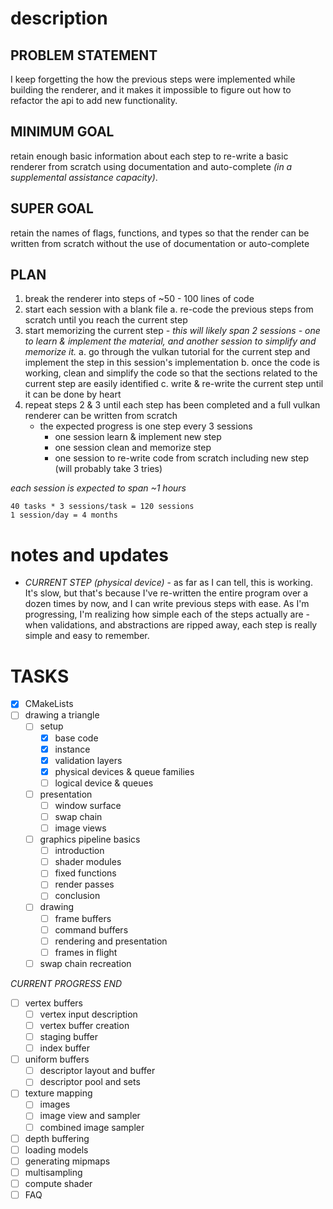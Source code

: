 # description

## PROBLEM STATEMENT
I keep forgetting the how the previous steps were implemented while building the renderer, and it makes it impossible to figure out how to refactor the api to add new functionality.

## MINIMUM GOAL
retain enough basic information about each step to re-write a basic renderer from scratch using documentation and auto-complete *(in a supplemental assistance capacity)*.

## SUPER GOAL
retain the names of flags, functions, and types so that the render can be written from scratch without the use of documentation or auto-complete

## PLAN 
1. break the renderer into steps of ~50 - 100 lines of code
2.  start each session with a blank file 
	a. re-code the previous steps from scratch until you reach the current step
3. start memorizing the current step *- this will likely span 2 sessions - one to learn & implement the material, and another session to simplify and memorize it.*
	a. go through the vulkan tutorial for the current step and implement the step in this session's implementation
	b. once the code is working, clean and simplify the code so that the sections related to the current step are easily identified
	c. write & re-write the current step until it can be done by heart 
4. repeat steps 2 & 3 until each step has been completed and a full vulkan renderer can be written from scratch
	- the expected progress is one step every 3 sessions
		- one session learn & implement new step
		- one session clean and memorize step
		- one session to re-write code from scratch including new step (will probably take 3 tries)

*each session is expected to span ~1 hours*
```
40 tasks * 3 sessions/task = 120 sessions
1 session/day = 4 months
```

# notes and updates
- *CURRENT STEP (physical device)* - as far as I can tell, this is working. It's slow, but that's because I've re-written the entire program over a dozen times by now, and I can write previous steps with ease. As I'm progressing, I'm realizing how simple each of the steps actually are - when validations, and abstractions are ripped away, each step is really simple and easy to remember. 

# TASKS
- [x] CMakeLists
- [ ] drawing a triangle
	- [ ] setup
		- [x] base code
		- [x] instance
		- [x] validation layers
		- [x] physical  devices & queue families
		- [ ] logical device & queues
	- [ ] presentation
		- [ ] window surface
		- [ ] swap chain
		- [ ] image views
	- [ ] graphics pipeline basics
		- [ ] introduction
		- [ ] shader modules
		- [ ] fixed functions
		- [ ] render passes
		- [ ] conclusion
	- [ ] drawing
		- [ ] frame buffers
		- [ ] command buffers
		- [ ] rendering and presentation
		- [ ] frames in flight
	- [ ] swap chain recreation

*CURRENT PROGRESS END*

- [ ] vertex buffers
	- [ ] vertex input description
	- [ ] vertex buffer creation
	- [ ] staging buffer
	- [ ] index buffer
- [ ] uniform buffers
	- [ ] descriptor layout and buffer
	- [ ] descriptor pool and sets
- [ ] texture mapping
	- [ ] images
	- [ ] image view and sampler
	- [ ] combined image sampler
- [ ] depth buffering
- [ ] loading models
- [ ] generating mipmaps
- [ ] multisampling
- [ ] compute shader
- [ ] FAQ
